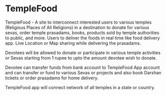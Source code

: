 # TempleFood
TempleFood - A site to interconnect interested users to various temples (Religious Places of All Religions) in a destination to donate for various sevas, order temple prasadams, books, products sold by temple authorities to public, and more. Users to deliver the foods in real time like food delivery app. Live Location or Map sharing while delivering the prasadams.

Devotees will be allowed to donate or participate in various temple activities or Sevas starting from 1 rupee to upto the amount devotee wish to donate.

Devotee can transfer funds from bank account to TempleFood App account and can transfer or fund to various Sevas or projects and also book Darshan tickets or order prasadams for home delivery.

TempleFood app will connect network of all temples in a state or country.

